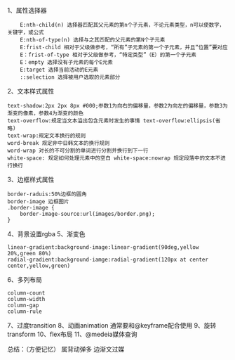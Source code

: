 1、属性选择器
```
    E:nth-child(n) 选择器匹配其父元素的第n个子元素，不论元素类型，n可以使数字，关键字，或公式
    E:nth-of-type(n) 选择与之其匹配的父元素的第N个子元素
    E:frist-child 相对于父级做参考，“所有”子元素的第一个子元素，并且“位置”要对应
    E：frist-of-type 相对于父级做参考，“特定类型”（E）的第一个子元素
    E：empty 选择没有子元素的每个E元素
    E:target 选择当前活动的E元素
    ::selection 选择被用户选取的元素部分
```
2、文本样式属性
```
text-shadow:2px 2px 8px #000;参数1为向右的偏移量，参数2为向左的偏移量，参数3为渐变的像素，参数4为渐变的颜色
text-overflow:规定当文本溢出包含元素时发生的事情 text-overflow:ellipsis(省略)
text-wrap:规定文本换行的规则
word-break 规定非中日韩文本的换行规则
word-wrap 对长的不可分割的单词进行分割并换行到下一行
white-space: 规定如何处理元素中的空白 white-space:nowrap 规定段落中的文本不进行换行
```
3、边框样式属性
```
border-raduis:50%边框的圆角
border-image 边框图片
.border-image {
    border-image-source:url(images/border.png);
}
```
4、背景设置rgba
5、渐变色
```
linear-gradient:background-image:linear-gradient(90deg,yellow 20%,green 80%)
radial-gradient:background-iamge:radial-gradient(120px at center center,yellow,green)
```
6、多列布局
```
column-count
column-width
column-gap
column-rule
```
7、过度transition
8、动画animation 通常要和@keyframe配合使用
9、旋转transform
10、flex布局
11、@medeia媒体查询

总结：（方便记忆）
属背动弹多
边渐文过媒

